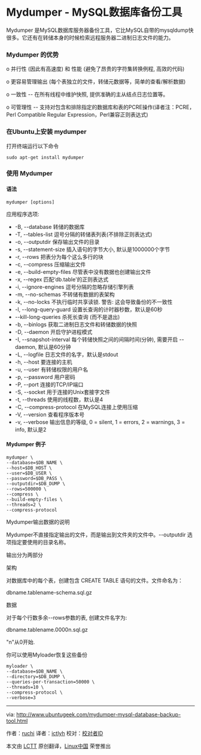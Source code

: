 Mydumper - MySQL数据库备份工具
================================================================================
Mydumper 是MySQL数据库服务器备份工具，它比MySQL自带的mysqldump快很多。它还有在转储本身的时候检索远程服务器二进制日志文件的能力。

### Mydumper 的优势 ###

o 并行性 (因此有高速度) 和 性能 (避免了昂贵的字符集转换例程, 高效的代码)

o 更容易管理输出 (每个表独立的文件，转储元数据等，简单的查看/解析数据)

o 一致性 -- 在所有线程中维护快照, 提供准确的主从结点日志位置等。

o 可管理性 -- 支持对包含和排除指定的数据库和表的PCRE操作(译者注：PCRE，Perl Compatible Regular Expression，Perl兼容正则表达式)

### 在Ubuntu上安装 mydumper ###

打开终端运行以下命令

    sudo apt-get install mydumper

### 使用 Mydumper ###

#### 语法 ####

    mydumper [options]

应用程序选项:

- -B, --database 转储的数据库
- -T, --tables-list 逗号分隔的转储表列表(不排除正则表达式)
- -o, --outputdir 保存输出文件的目录
- -s, --statement-size 插入语句的字节大小, 默认是1000000个字节
- -r, --rows 把表分为每个这么多行的块
- -c, --compress 压缩输出文件
- -e, --build-empty-files 尽管表中没有数据也创建输出文件
- -x, --regex 匹配‘db.table'的正则表达式
- -i, --ignore-engines 逗号分隔的忽略存储引擎列表
- -m, --no-schemas 不转储有数据的表架构
- -k, --no-locks 不执行临时共享读锁. 警告: 这会导致备份的不一致性
- -l, --long-query-guard 设置长查询的计时器秒数，默认是60秒
- --kill-long-queries 杀死长查询 (而不是退出)
- -b, --binlogs 获取二进制日志文件和转储数据的快照
- -D, --daemon 开启守护进程模式
- -I, --snapshot-interval 每个转储快照之间的间隔时间(分钟), 需要开启 --daemon, 默认是60分钟
- -L, --logfile 日志文件的名字，默认是stdout
- -h, --host 要连接的主机
- -u, --user 有转储权限的用户名
- -p, --password 用户密码
- -P, --port 连接的TCP/IP端口
- -S, --socket 用于连接的Unix套接字文件
- -t, --threads 使用的线程数，默认是4
- -C, --compress-protocol 在MySQL连接上使用压缩
- -V, --version 查看程序版本号
- -v, --verbose 输出信息的等级, 0 = silent, 1 = errors, 2 = warnings, 3 = info, 默认是2

#### Mydumper 例子 ####

    mydumper \
    --database=$DB_NAME \
    --host=$DB_HOST \
    --user=$DB_USER \
    --password=$DB_PASS \
    --outputdir=$DB_DUMP \
    --rows=500000 \
    --compress \
    --build-empty-files \
    --threads=2 \
    --compress-protocol

Mydumper输出数据的说明

Mydumper不直接指定输出的文件，而是输出到文件夹的文件中。--outputdir 选项指定要使用的目录名称。

输出分为两部分

架构

对数据库中的每个表，创建包含 CREATE TABLE 语句的文件。文件命名为：

dbname.tablename-schema.sql.gz

数据

对于每个行数多余--rows参数的表, 创建文件名字为:

dbname.tablename.0000n.sql.gz

"n"从0开始.

你可以使用Myloader恢复这些备份

    myloader \
    --database=$DB_NAME \
    --directory=$DB_DUMP \
    --queries-per-transaction=50000 \
    --threads=10 \
    --compress-protocol \
    --verbose=3

--------------------------------------------------------------------------------

via: http://www.ubuntugeek.com/mydumper-mysql-database-backup-tool.html

作者：[ruchi][a]
译者：[ictlyh](https://github.com/ictlyh)
校对：[校对者ID](https://github.com/校对者ID)

本文由 [LCTT](https://github.com/LCTT/TranslateProject) 原创翻译，[Linux中国](http://linux.cn/) 荣誉推出

[a]:http://www.ubuntugeek.com/author/ubuntufix